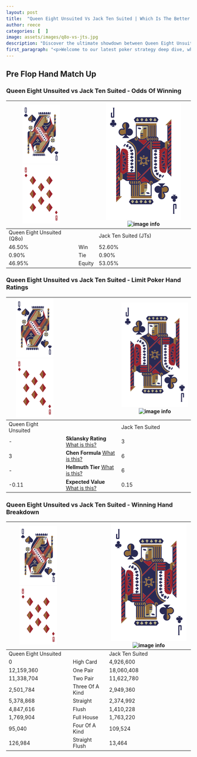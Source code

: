 ```yaml
---
layout: post
title:  "Queen Eight Unsuited Vs Jack Ten Suited | Which Is The Better Hand In Poker? A Complete Guide"
author: reece
categories: [  ]
image: assets/images/q8o-vs-jts.jpg
description: "Discover the ultimate showdown between Queen Eight Unsuited and Jack Ten Suited in poker! Uncover the odds, strategies, and scenarios where one hand triumphs over the other. Get ready to up your poker game with this thrilling analysis."
first_paragraph: "<p>Welcome to our latest poker strategy deep dive, where we're pitting two distinct hands against each other in a high-stakes showdown: Queen Eight Unsuited vs Jack Ten Suited.</p><p>In the dynamic world of poker, every decision counts, and knowing which hand holds the upper hand is key to your success at the table.</p><p>In this article, we'll dissect these two hands, explore the scenarios where one dominates the other, and equip you with the knowledge to make strategic choices that can tip the odds in your favor.</p><p>Get ready to unravel the intriguing dynamics of these poker hands and elevate your game to new heights.</p>"
---
```




[comment]: # (sp0)

## Pre Flop Hand Match Up

<div class="table hand-ratings" markdown="1"> 



### Queen Eight Unsuited vs Jack Ten Suited - Odds Of Winning


    
| ![image info](assets/images/hand1/Q.png) ![image info](assets/images/hand1/8o.png) |  | ![image info](assets/images/hand2/J.png) ![image info](assets/images/hand2/Ts.png) |
| -------- | -------- | -------- |
| Queen Eight Unsuited (Q8o) |  | Jack Ten Suited (JTs) |
| 46.50% | Win | 52.60% |
| 0.90% | Tie | 0.90% |
| 46.95% | Equity | 53.05% |




[comment]: # (sp1)



### Queen Eight Unsuited vs Jack Ten Suited - Limit Poker Hand Ratings


    
| ![image info](assets/images/hand1/Q.png) ![image info](assets/images/hand1/8o.png) |  | ![image info](assets/images/hand2/J.png) ![image info](assets/images/hand2/Ts.png) |
| -------- | -------- | -------- |
| Queen Eight Unsuited |  | Jack Ten Suited |
| - | **Sklansky Rating** [What is this?](/sklansky-rating-explained) | 3 |
| 3 | **Chen Formula** [What is this?](/chen-formula-explained) | 6 |
| - | **Hellmuth Tier** [What is this?](/Hellmuth-tier-explained) | 6 |
| -0.11 | **Expected Value** [What is this?](/expected-value-explained) | 0.15 |




[comment]: # (sp2)



### Queen Eight Unsuited vs Jack Ten Suited - Winning Hand Breakdown


    
| ![image info](assets/images/hand1/Q.png) ![image info](assets/images/hand1/8o.png) |  | ![image info](assets/images/hand2/J.png) ![image info](assets/images/hand2/Ts.png) |
| -------- | -------- | -------- |
| Queen Eight Unsuited |  | Jack Ten Suited |
| 0 | High Card | 4,926,600 |
| 12,159,360 | One Pair | 18,060,408 |
| 11,338,704 | Two Pair | 11,622,780 |
| 2,501,784 | Three Of A Kind | 2,949,360 |
| 5,378,868 | Straight | 2,374,992 |
| 4,847,616 | Flush | 1,410,228 |
| 1,769,904 | Full House | 1,763,220 |
| 95,040 | Four Of A Kind | 109,524 |
| 126,984 | Straight Flush | 13,464 |




[comment]: # (sp3)



</div>

[comment]: # (sp4)



[comment]: # (sp5)

